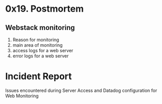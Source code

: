 # 0x19. Postmortem
## Webstack monitoring
1. Reason for monitoring
2. main area of monitoring
3. access logs for a web server
4. error logs for a web server

# Incident Report
Issues encountered during  Server Access and Datadog configuration for Web Monitoring
